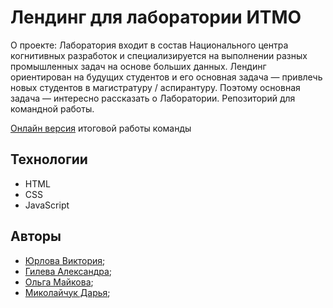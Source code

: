 # Лендинг для лаборатории ИТМО
О проекте: Лаборатория входит в состав Национального центра когнитивных разработок и специализируется на выполнении разных промышленных задач на основе больших данных.
Лендинг ориентирован на будущих студентов и его основная задача — привлечь новых студентов в магистратуру / аспирантуру. Поэтому основная задача — интересно рассказать о Лаборатории.
Репозиторий для командной работы. 

[Онлайн версия](https://omaykova.github.io/ITMO/) итоговой работы команды

## Технологии
* HTML
* CSS
* JavaScript

## Авторы
- [Юрлова Виктория](https://github.com/yurlovaviktoriya);
- [Гилева Александра](https://github.com/agilyova);
- [Ольга Майкова](https://github.com/Dolka84);
- [Миколайчук Дарья](https://github.com/dashimiko);


